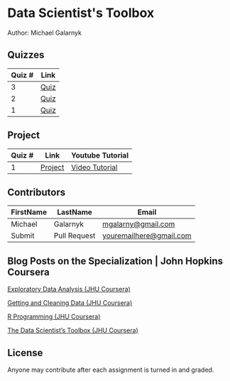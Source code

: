 # Data Scientist's Toolbox
Author: Michael Galarnyk <br />

## Quizzes
Quiz # | Link 
--- | --- 
3 | [Quiz](https://github.com/mGalarnyk/datasciencecoursera/blob/master/1_Data_Scientist_Toolbox/quizzes/quiz3.md)
2 | [Quiz](https://github.com/mGalarnyk/datasciencecoursera/blob/master/1_Data_Scientist_Toolbox/quizzes/quiz2.md)
1 | [Quiz](https://github.com/mGalarnyk/datasciencecoursera/blob/master/1_Data_Scientist_Toolbox/quizzes/quiz1.md)

## Project 
Quiz # | Link | Youtube Tutorial
--- | --- | ---
1 | [Project](https://github.com/mGalarnyk/datasciencecoursera/blob/master/1_Data_Scientist_Toolbox/project/project1.md) | [Video Tutorial](https://www.youtube.com/watch?v=IhkvMPE9Jxs)

## Contributors
FirstName | LastName | Email
--- | --- | ---
Michael |  Galarnyk |  <mgalarny@gmail.com>
Submit |  Pull Request | <youremailhere@gmail.com>

## Blog Posts on the Specialization | John Hopkins Coursera

[Exploratory Data Analysis (JHU Coursera)](https://medium.com/@GalarnykMichael/exploratory-data-analysis-jhu-coursera-course-4-4a908e0d30d8#.xa8rl6ryj "Review + data.table")

[Getting and Cleaning Data (JHU Coursera)](https://medium.com/@GalarnykMichael/getting-and-cleaning-data-jhu-coursera-course-3-c3635747858b#.y93kqfa0u "Review + data.table")

[R Programming (JHU Coursera)](https://medium.com/@GalarnykMichael/in-progress-review-course-2-r-programming-jhu-coursera-ad27086d8438#.bzzr29fvo "Review + data.table")

[The Data Scientist’s Toolbox (JHU Coursera)](https://medium.com/@GalarnykMichael/review-course-1-the-data-scientists-toolbox-jhu-coursera-4d7459458821#.5jpg133ln "Review + Going over Parts of Quiz")

## License
Anyone may contribute after each assignment is turned in and graded. 
